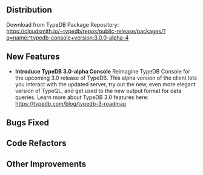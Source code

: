 ## Distribution

Download from TypeDB Package Repository: https://cloudsmith.io/~typedb/repos/public-release/packages/?q=name:^typedb-console+version:3.0.0-alpha-4


## New Features
- **Introduce TypeDB 3.0-alpha Console**
  Reimagine TypeDB Console for the upcoming 3.0 release of TypeDB. This alpha version of the client lets you interact with the updated server, try out the new, even more elegant version of TypeQL, and get used to the new output format for data queries.
  Learn more about TypeDB 3.0 features here: https://typedb.com/blog/typedb-3-roadmap


## Bugs Fixed


## Code Refactors


## Other Improvements

    